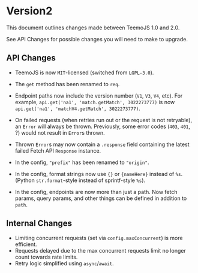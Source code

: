 # Version2

This document outlines changes made between TeemoJS 1.0 and 2.0.

See API Changes for possible changes you will need to make to upgrade.

## API Changes

* TeemoJS is now `MIT`-licensed (switched from `LGPL-3.0`).
* The `get` method has been renamed to `req`.
* Endpoint paths now include the version number (`V1`, `V3`, `V4`, etc).
  For example, `api.get('na1', 'match.getMatch', 3022273777)` is now `api.get('na1', 'matchV4.getMatch', 3022273777)`.


* On failed requests (when retries run out or the request is not retryable),
  an `Error` will always be thrown. Previously, some error codes (`403`, `401`,
  ?) would not result in `Error`s thrown.
* Thrown `Error`s may now contain a `.response` field containing the latest
  failed Fetch API `Response` instance.
* In the config, `"prefix"` has been renamed to `"origin"`.
* In the config, format strings now use `{}` or `{nameHere}` instead of `%s`.
  (Python `str.format`-style instead of sprintf-style `%s`).
* In the config, endpoints are now more than just a path. Now fetch params,
  query params, and other things can be defined in addition to `path`.

## Internal Changes

* Limiting concurrent requests (set via `config.maxConcurrent`) is more
  efficient.
* Requests delayed due to the max concurrent requests limit no longer count
  towards rate limits.
* Retry logic simplified using `async`/`await`.
